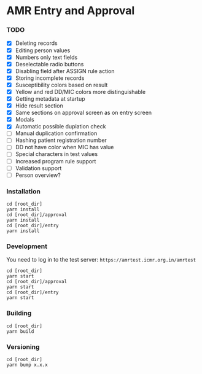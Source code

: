 # AMR Entry and Approval

### TODO
- [x] Deleting records
- [x] Editing person values
- [x] Numbers only text fields
- [x] Deselectable radio buttons
- [x] Disabling field after ASSIGN rule action
- [x] Storing incomplete records
- [x] Susceptibility colors based on result
- [x] Yellow and red DD/MIC colors more distinguishable
- [x] Getting metadata at startup
- [x] Hide result section
- [x] Same sections on approval screen as on entry screen
- [x] Modals
- [x] Automatic possible duplation check
- [ ] Manual duplication confirmation
- [ ] Hashing patient registration number
- [ ] DD not have color when MIC has value
- [ ] Special characters in test values
- [ ] Increased program rule support
- [ ] Validation support
- [ ] Person overview?

### Installation
```
cd [root_dir]
yarn install
cd [root_dir]/approval
yarn install
cd [root_dir]/entry
yarn install
```

### Development
You need to log in to the test server:
`https://amrtest.icmr.org.in/amrtest`

```
cd [root_dir]
yarn start
cd [root_dir]/approval
yarn start
cd [root_dir]/entry
yarn start
```

### Building
```
cd [root_dir]
yarn build
```

### Versioning
```
cd [root_dir]
yarn bump x.x.x
```